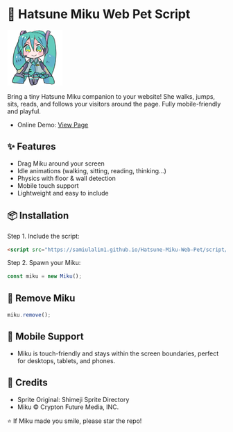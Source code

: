# 🌟 Hatsune Miku Web Pet Script

![Miku Preview](./image/miku.png)

Bring a tiny Hatsune Miku companion to your website! She walks, jumps, sits, reads, and follows your visitors around the page. Fully mobile-friendly and playful.
- Online Demo: [View Page](https://samiulalim1.github.io/Hatsune-Miku-Web-Pet/)

## ✨ Features

- Drag Miku around your screen  
- Idle animations (walking, sitting, reading, thinking…)  
- Physics with floor & wall detection  
- Mobile touch support  
- Lightweight and easy to include  


## 📦 Installation

Step 1. Include the script:

```html
<script src="https://samiulalim1.github.io/Hatsune-Miku-Web-Pet/script/miku.min.js"></script>
```

Step 2. Spawn your Miku:

```javascript
const miku = new Miku();
```


## 🔧 Remove Miku

```javascript
miku.remove();
```


## 📱 Mobile Support

- Miku is touch-friendly and stays within the screen boundaries, perfect for desktops, tablets, and phones.


## 🎨 Credits

- Sprite Original: Shimeji Sprite Directory
- Miku © Crypton Future Media, INC.




⭐ If Miku made you smile, please star the repo!
